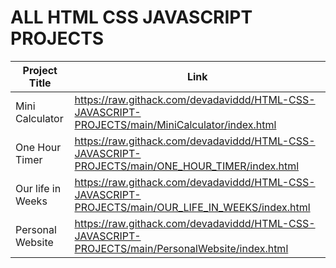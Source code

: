 # ALL HTML CSS JAVASCRIPT PROJECTS


| Project Title      | Link |
| ----------- | ----------- |
| Mini Calculator        |    https://raw.githack.com/devadaviddd/HTML-CSS-JAVASCRIPT-PROJECTS/main/MiniCalculator/index.html    |
| One Hour Timer   | https://raw.githack.com/devadaviddd/HTML-CSS-JAVASCRIPT-PROJECTS/main/ONE_HOUR_TIMER/index.html        |
| Our life in Weeks | https://raw.githack.com/devadaviddd/HTML-CSS-JAVASCRIPT-PROJECTS/main/OUR_LIFE_IN_WEEKS/index.html   |
| Personal Website | https://raw.githack.com/devadaviddd/HTML-CSS-JAVASCRIPT-PROJECTS/main/PersonalWebsite/index.html   |
